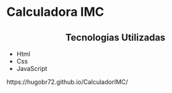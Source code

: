<h1>Calculadora IMC </h1>
<h2 align="center" >Tecnologias Utilizadas</h2>
<ul>
    <li>Html</li>
    <li>Css</li>
    <li>JavaScript</li>
</ul>
<p>https://hugobr72.github.io/CalculadorIMC/</p>
